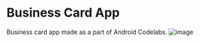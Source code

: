 # Business Card App
Business card app made as a part of Android Codelabs.
![image](https://github.com/user-attachments/assets/c27f72a9-a353-4efd-aab3-4785ca77fcb6)
